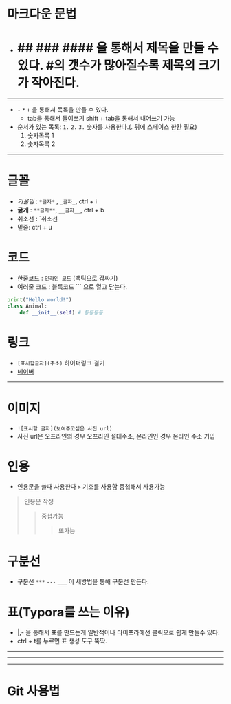 # 마크다운 문법
- # ## ### #### 을 통해서 제목을 만들 수 있다. #의 갯수가 많아질수록 제목의 크기가 작아진다.
---
- `-` `*` `+` 을 통해서 목록을 만들 수 있다.
    - tab을 통해서 들여쓰기 shift + tab을 통해서 내어쓰기 가능
- 순서가 있는 목록: `1.` `2.` `3.`  숫자를 사용한다.(. 뒤에 스페이스 한칸 필요)
    1. 숫자목록 1
    2. 숫자목록 2
---
# 글꼴
- *기울임* : `*글자*` , `_글자_`, ctrl + i
- **굵게** : `**글자**`, `__글자__`, ctrl + b
- ~~취소선~~ : `~~취소선~~
- 밑줄: ctrl + u

# 코드
- 한줄코드 : `인라인 코드` (백틱으로 감싸기)
- 여러줄 코드 : 블록코드 ``` 으로 열고 닫는다.
```python
print("Hello world!")
class Animal:
    def __init__(self) # 등등등등
```

# 링크
- `[표시할글자](주소)` 하이퍼링크 걸기
- [네이버](https://www.naver.com)

---
# 이미지
- `![표시할 글자](보여주고싶은 사진 url)`
- 사진 url은 오프라인의 경우 오프라인 절대주소, 온라인인 경우 온라인 주소 기입

# 인용
- 인용문을 쓸때 사용한다 `>` 기호를 사용함 중첩해서 사용가능
> 인용문 작성
>> 중첩가능
>>> 또가능

# 구분선
- 구분선 `***` `---` `___` 이 세방법을 통해 구분선 만든다. 

# 표(Typora를 쓰는 이유)
- |,- 을 통해서 표를 만드는게 일반적이나 타이포라에선 클릭으로 쉽게 만들수 있다.
- ctrl + t를 누르면 표 생성 도구 뚝딱.

---
---
---
# Git 사용법
